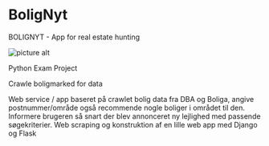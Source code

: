# BoligNyt
BOLIGNYT - App for real estate hunting


![picture alt](http://ambitionplacements.com/wp-content/uploads/2015/06/real-estate-banner.jpg)


Python Exam Project

Crawle boligmarked for data

Web service / app baseret på crawlet bolig data fra DBA og Boliga, angive postnummer/område også recommende nogle boliger i området til den. Informere brugeren så snart der blev annonceret ny lejlighed med passende søgekriterier. Web scraping og konstruktion af en lille web app med Django og Flask
